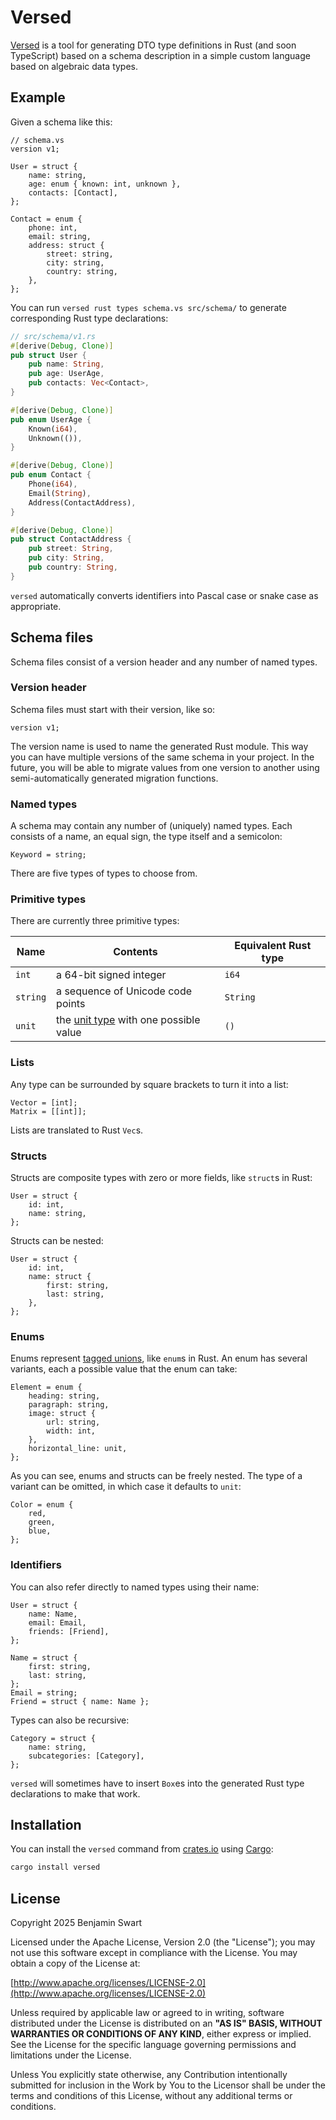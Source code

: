 # Versed

[Versed](https://crates.io/crates/versed) is a tool for generating DTO type definitions
in Rust (and soon TypeScript) based on a schema description
in a simple custom language based on algebraic data types.

## Example

Given a schema like this:

```
// schema.vs
version v1;

User = struct {
    name: string,
    age: enum { known: int, unknown },
    contacts: [Contact],
};

Contact = enum {
    phone: int,
    email: string,
    address: struct {
        street: string,
        city: string,
        country: string,
    },
};
```

You can run `versed rust types schema.vs src/schema/`
to generate corresponding Rust type declarations:

```rs
// src/schema/v1.rs
#[derive(Debug, Clone)]
pub struct User {
    pub name: String,
    pub age: UserAge,
    pub contacts: Vec<Contact>,
}

#[derive(Debug, Clone)]
pub enum UserAge {
    Known(i64),
    Unknown(()),
}

#[derive(Debug, Clone)]
pub enum Contact {
    Phone(i64),
    Email(String),
    Address(ContactAddress),
}

#[derive(Debug, Clone)]
pub struct ContactAddress {
    pub street: String,
    pub city: String,
    pub country: String,
}
```

`versed` automatically converts identifiers into Pascal case or snake case as appropriate.

## Schema files

Schema files consist of a version header and any number of named types.

### Version header

Schema files must start with their version, like so:

```
version v1;
```

The version name is used to name the generated Rust module.
This way you can have multiple versions of the same schema in your project.
In the future, you will be able to migrate values from one version to another
using semi-automatically generated migration functions.

### Named types

A schema may contain any number of (uniquely) named types.
Each consists of a name, an equal sign, the type itself and a semicolon:

```
Keyword = string;
```

There are five types of types to choose from.

### Primitive types

There are currently three primitive types:

| Name     | Contents                                                                         | Equivalent Rust type |
| -------- | -------------------------------------------------------------------------------- | -------------------- |
| `int`    | a 64-bit signed integer                                                          | `i64`                |
| `string` | a sequence of Unicode code points                                                | `String`             |
| `unit`   | the [unit type](https://en.wikipedia.org/wiki/Unit_type) with one possible value | `()`                 |

### Lists

Any type can be surrounded by square brackets to turn it into a list:

```
Vector = [int];
Matrix = [[int]];
```

Lists are translated to Rust `Vec`s.

### Structs

Structs are composite types with zero or more fields, like `struct`s in Rust:

```
User = struct {
    id: int,
    name: string,
};
```

Structs can be nested:

```
User = struct {
    id: int,
    name: struct {
        first: string,
        last: string,
    },
};
```

### Enums

Enums represent [tagged unions](https://en.wikipedia.org/wiki/Tagged_union), like `enum`s in Rust.
An enum has several variants, each a possible value that the enum can take:

```
Element = enum {
    heading: string,
    paragraph: string,
    image: struct {
        url: string,
        width: int,
    },
    horizontal_line: unit,
};
```

As you can see, enums and structs can be freely nested.
The type of a variant can be omitted, in which case it defaults to `unit`:

```
Color = enum {
    red,
    green,
    blue,
};
```

### Identifiers

You can also refer directly to named types using their name:

```
User = struct {
    name: Name,
    email: Email,
    friends: [Friend],
};

Name = struct {
    first: string,
    last: string,
};
Email = string;
Friend = struct { name: Name };
```

Types can also be recursive:

```
Category = struct {
    name: string,
    subcategories: [Category],
};
```

`versed` will sometimes have to insert `Box`es
into the generated Rust type declarations to make that work.

## Installation

You can install the `versed` command from [crates.io](https://crates.io/crates/versed)
using [Cargo](https://github.com/rust-lang/cargo):

```sh
cargo install versed
```

## License

Copyright 2025 Benjamin Swart

Licensed under the Apache License, Version 2.0 (the "License");
you may not use this software except in compliance with the License.
You may obtain a copy of the License at:

[http://www.apache.org/licenses/LICENSE-2.0](http://www.apache.org/licenses/LICENSE-2.0)

Unless required by applicable law or agreed to in writing, software
distributed under the License is distributed on an **"AS IS" BASIS,
WITHOUT WARRANTIES OR CONDITIONS OF ANY KIND**, either express or implied.
See the License for the specific language governing permissions and
limitations under the License.

Unless You explicitly state otherwise, any Contribution intentionally
submitted for inclusion in the Work by You to the Licensor shall be
under the terms and conditions of this License, without any additional
terms or conditions.
